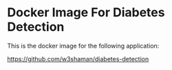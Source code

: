 # Docker Image For Diabetes Detection
This is the docker image for the following application:

https://github.com/w3shaman/diabetes-detection
